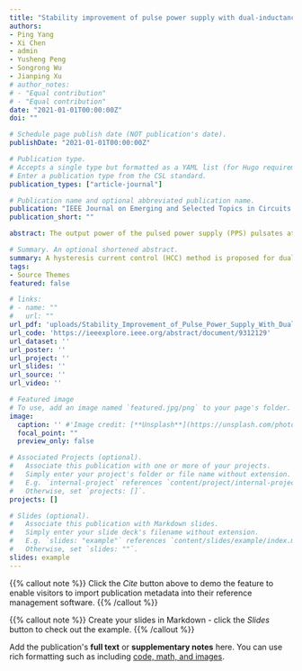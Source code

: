 ```yaml
---
title: "Stability improvement of pulse power supply with dual-inductance active storage unit using hysteresis current control"
authors:
- Ping Yang
- Xi Chen
- admin
- Yusheng Peng
- Songrong Wu
- Jianping Xu
# author_notes:
# - "Equal contribution"
# - "Equal contribution"
date: "2021-01-01T00:00:00Z"
doi: ""

# Schedule page publish date (NOT publication's date).
publishDate: "2021-01-01T00:00:00Z"

# Publication type.
# Accepts a single type but formatted as a YAML list (for Hugo requirements).
# Enter a publication type from the CSL standard.
publication_types: ["article-journal"]

# Publication name and optional abbreviated publication name.
publication: "IEEE Journal on Emerging and Selected Topics in Circuits and Systems"
publication_short: ""

abstract: The output power of the pulsed power supply (PPS) pulsates at the pulse repetition frequency (PRF) of pulse load. The pulsating power will result in a large bus voltage ripple. To balance the instantaneous power difference, a single or dual-inductance active storage unit (ASU) is usually connected in parallel with the output terminal of the PPS. Poor compensating current tracking accuracy of ASU will lead to the output current of PPS suffered from serious current spikes, which affects the stability of the bus voltage. A hysteresis current control (HCC) is proposed to achieve an excellent pulse current compensation performance. Compared with the current mode control (CMC), the small-signal modeling of dual-inductance with HCC is established to illustrate good compensation performance. Besides, a valley voltage loop is introduced to regulate the storage capacitor voltage in dual-inductance ASU to reduce the power loss at any pulse duty cycle. An experimental prototype is built to verify the spikes in output current can be eliminated effectively, the bus voltage keeps smooth and stable, and the output capacitor of the per-stage DC/DC converter is reduced significantly.

# Summary. An optional shortened abstract.
summary: A hysteresis current control (HCC) method is proposed for dual-inductance active storage units (ASUs) to eliminate current spikes, stabilize bus voltage, and reduce power loss in pulsed power supplies.
tags:
- Source Themes
featured: false

# links:
# - name: ""
#   url: ""
url_pdf: 'uploads/Stability_Improvement_of_Pulse_Power_Supply_With_Dual-Inductance_Active_Storage_Unit_Using_Hysteresis_Current_Control.pdf'
url_code: 'https://ieeexplore.ieee.org/abstract/document/9312129'
url_dataset: ''
url_poster: ''
url_project: ''
url_slides: ''
url_source: ''
url_video: ''

# Featured image
# To use, add an image named `featured.jpg/png` to your page's folder. 
image:
  caption: '' #'Image credit: [**Unsplash**](https://unsplash.com/photos/jdD8gXaTZsc)'
  focal_point: ""
  preview_only: false

# Associated Projects (optional).
#   Associate this publication with one or more of your projects.
#   Simply enter your project's folder or file name without extension.
#   E.g. `internal-project` references `content/project/internal-project/index.md`.
#   Otherwise, set `projects: []`.
projects: []

# Slides (optional).
#   Associate this publication with Markdown slides.
#   Simply enter your slide deck's filename without extension.
#   E.g. `slides: "example"` references `content/slides/example/index.md`.
#   Otherwise, set `slides: ""`.
slides: example
---
```


{{% callout note %}}
Click the *Cite* button above to demo the feature to enable visitors to import publication metadata into their reference management software.
{{% /callout %}}

{{% callout note %}}
Create your slides in Markdown - click the *Slides* button to check out the example.
{{% /callout %}}

Add the publication's **full text** or **supplementary notes** here. You can use rich formatting such as including [code, math, and images](https://docs.hugoblox.com/content/writing-markdown-latex/).
